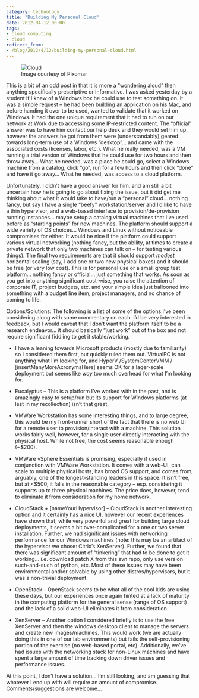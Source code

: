 ```yaml
---
category: technology
title: 'Building My Personal Cloud'
date: 2012-04-12 00:00
tags:
- cloud computing
- cloud
redirect_from:
- /blog/2012/4/12/building-my-personal-cloud.html
---
```


<figure class="align-center" style="width: 300px">
  <a href="{{ site.url }}{{ site.baseurl }}/images/78881z2p31zg232.jpg"><img src="{{ site.url }}{{ site.baseurl }}/images/78881z2p31zg232.jpg" alt="Cloud"></a>
  <figcaption>Image courtesy of Pixomar</figcaption>
</figure>

This is a bit of an odd post in that it is more a “wondering aloud” then anything specifically prescriptive or informative. I was asked yesterday by a student if I knew of a Windows box he could use to test something on. It was a simple request – he had been building an application on his Mac, and before handing it over to be used, wanted to validate that it worked on Windows. It had the one unique requirement that it had to run on our network at Work due to accessing some IP-restricted content.  The “official” answer was to have him contact our help desk and they would set him up, however the answers he got from them were (understandably) geared towards long-term use of a Windows “desktop”… and came with the associated costs (licenses, labor, etc.). What he really needed, was a VM running a trial version of Windows that he could use for two hours and then throw away… What he needed, was a place he could go, select a Windows machine from a catalog, click “go”, run for a few hours and then click “done” and have it go away… What he needed, was access to a cloud platform.

Unfortunately, I didn’t have a good answer for him, and am still a bit uncertain how he is going to go about fixing the issue, but it did get me thinking about what it would take to have/run a “personal” cloud… nothing fancy, but say I have a single “beefy” workstation/server and I’d like to have a thin hypervisor, and a web-based interface to provision/de-provision running instances… maybe setup a catalog virtual machines that I’ve used before as “starting points” for new machines. The platform should support a wide variety of OS choices… Windows and Linux without noticeable compromises for either. It would be nice if the platform could support various virtual networking (nothing fancy, but the ability, at times to create a private network that only two machines can talk on – for testing various things). The final two requirements are that it should support *modest* horizontal scaling (say, I add one or two new physical boxes) and it should be free (or very low cost). This is for personal use or a small group test platform… nothing fancy or official… just something that works. As soon as you get into anything significant cost-wise, you raise the attention of corporate IT, project budgets, etc. and your simple idea just ballooned into something with a budget line item, project managers, and no chance of coming to life.

Options/Solutions: The following is a list of some of the options I’ve been considering along with some commentary on each. I’d be very interested in feedback, but I would caveat that I don’t want the platform itself to be a research endeavor… it should basically “just work” out of the box and not require significant fiddling to get it stable/working.

* I have a leaning towards Microsoft products (mostly due to familiarity) so I considered them first, but quickly ruled them out. VirtualPC is not anything what I’m looking for, and HyperV /SystemCenterVMM / [insertManyMoreAcronymsHere] seems OK for a lager-scale deployment but seems like *way* too much overhead for what I’m looking for.

* Eucalyptus – This is a platform I’ve worked with in the past, and is amazingly easy to setup/run but its support for Windows platforms (at lest in my recollection) isn’t that great.

* VMWare Workstation has some interesting things, and to large degree, this would be my front-runner short of the fact that there is no web UI for a remote user to provision/interact with a machine. This solution works fairly well, however, for a single user directly interacting with the physical host. While not free, the cost seems reasonable enough (~$200).

* VMWare vSphere Essentials is promising, especially if used in conjunction with VMWare Workstation. It comes with a web-UI, can scale to multiple physical hosts, has broad OS support, and comes from, arguably, one of the longest-standing leaders in this space. It isn’t free, but at <$500, it falls in the reasonable category – esp. considering it supports up to three physical machines. The price does, however, tend to eliminate it from consideration for my home network.

* CloudStack + [nameYourHypervisor] – CloudStack is another interesting option and it certainly has a nice UI, however our recent experiences have shown that, while very powerful and great for building large cloud deployments, it seems a bit over-complicated for a one or two server installation. Further, we had significant issues with networking performance for our Windows machines (note: this may be an artifact of the hypervisor we chose: Citrix’s XenServer). Further, we found that there was significant amount of “tinkering” that had to be done to get it working… i.e. download patch X from this svn repo, only use version such-and-such of python, etc. Most of these issues may have been environmental and/or solvable by using other distros/hypervisors, but it was a non-trivial deployment.

* OpenStack – OpenStack seems to be what all of the cool kids are using these days, but our experiences once again hinted at a lack of maturity in the computing platform for the general sense (range of OS support) and the lack of a solid web-UI eliminates it from consideration.

* XenServer – Another option I considered briefly is to use the free XenServer and then the windows desktop client to manage the servers and create new images/machines. This would work (we are actually doing this in one of our lab environments) but fails the self-provisioning portion of the exercise (no web-based portal, etc). Additionally, we’ve had issues with the networking stack for non-Linux machines and have spent a large amount of time tracking down driver issues and performance issues.

At this point, I don’t have a solution… I’m still looking, and am guessing that whatever I end up with will require an amount of compromise. Comments/suggestions are welcome…
